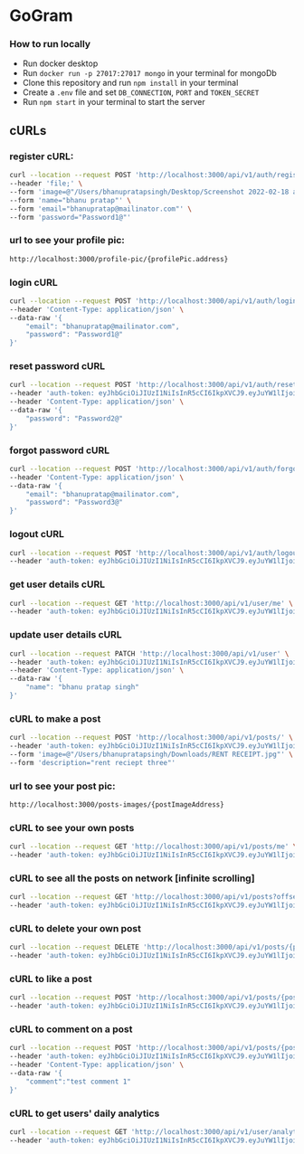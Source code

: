 # GoGram

### How to run locally
- Run docker desktop
- Run `docker run -p 27017:27017 mongo` in your terminal for mongoDb
- Clone this repository and run `npm install` in your terminal
- Create a `.env` file and set `DB_CONNECTION`, `PORT` and `TOKEN_SECRET`
- Run `npm start` in your terminal to start the server

## cURLs
### register cURL:
```bash
curl --location --request POST 'http://localhost:3000/api/v1/auth/register' \
--header 'file;' \
--form 'image=@"/Users/bhanupratapsingh/Desktop/Screenshot 2022-02-18 at 3.48.15 PM.png"' \
--form 'name="bhanu pratap"' \
--form 'email="bhanupratap@mailinator.com"' \
--form 'password="Password1@"'
```

### url to see your profile pic:
```bash
http://localhost:3000/profile-pic/{profilePic.address}
```

### login cURL
```bash
curl --location --request POST 'http://localhost:3000/api/v1/auth/login' \
--header 'Content-Type: application/json' \
--data-raw '{
    "email": "bhanupratap@mailinator.com",
    "password": "Password1@"
}'
```

### reset password cURL
```bash
curl --location --request POST 'http://localhost:3000/api/v1/auth/reset-password' \
--header 'auth-token: eyJhbGciOiJIUzI1NiIsInR5cCI6IkpXVCJ9.eyJuYW1lIjoiYmhhbnUgcHJhdGFwIHNpbmdoIiwiaWQiOiI2MjExZjAyZDQ5MThjOWNjYjVlYWEzZDYiLCJpYXQiOjE2NDUzNDQxMDR9.t-MusfLkcD1xwGagRBgqbYGoBwkigSrHwKF9goyztD8' \
--header 'Content-Type: application/json' \
--data-raw '{
    "password": "Password2@"
}'
```

### forgot password cURL
```bash
curl --location --request POST 'http://localhost:3000/api/v1/auth/forgot-password' \
--header 'Content-Type: application/json' \
--data-raw '{
    "email": "bhanupratap@mailinator.com",
    "password": "Password3@"
}'
```

### logout cURL
```bash
curl --location --request POST 'http://localhost:3000/api/v1/auth/logout' \
--header 'auth-token: eyJhbGciOiJIUzI1NiIsInR5cCI6IkpXVCJ9.eyJuYW1lIjoiYmhhbnUgcHJhdGFwIiwiaWQiOiI2MjExZjAyZDQ5MThjOWNjYjVlYWEzZDYiLCJpYXQiOjE2NDUzNDM1OTN9.XI5YJzf5f0l_vG-Qb5Mf86otkz_PYrU-21_K_jF1ZpU'
```

### get user details cURL
```bash
curl --location --request GET 'http://localhost:3000/api/v1/user/me' \
--header 'auth-token: eyJhbGciOiJIUzI1NiIsInR5cCI6IkpXVCJ9.eyJuYW1lIjoiYmhhbnUgcHJhdGFwIiwiaWQiOiI2MjExZjAyZDQ5MThjOWNjYjVlYWEzZDYiLCJpYXQiOjE2NDUzNDM1OTN9.XI5YJzf5f0l_vG-Qb5Mf86otkz_PYrU-21_K_jF1ZpU'
```

### update user details cURL
```bash
curl --location --request PATCH 'http://localhost:3000/api/v1/user' \
--header 'auth-token: eyJhbGciOiJIUzI1NiIsInR5cCI6IkpXVCJ9.eyJuYW1lIjoiYmhhbnUgcHJhdGFwIiwiaWQiOiI2MjExZjAyZDQ5MThjOWNjYjVlYWEzZDYiLCJpYXQiOjE2NDUzNDM1OTN9.XI5YJzf5f0l_vG-Qb5Mf86otkz_PYrU-21_K_jF1ZpU' \
--header 'Content-Type: application/json' \
--data-raw '{
    "name": "bhanu pratap singh"
}'
```

### cURL to make a post
```bash
curl --location --request POST 'http://localhost:3000/api/v1/posts/' \
--header 'auth-token: eyJhbGciOiJIUzI1NiIsInR5cCI6IkpXVCJ9.eyJuYW1lIjoiYmhhbnUgcHJhdGFwIiwiaWQiOiI2MjExZjAyZDQ5MThjOWNjYjVlYWEzZDYiLCJpYXQiOjE2NDUzNDM1OTN9.XI5YJzf5f0l_vG-Qb5Mf86otkz_PYrU-21_K_jF1ZpU' \
--form 'image=@"/Users/bhanupratapsingh/Downloads/RENT RECEIPT.jpg"' \
--form 'description="rent reciept three"'
```

### url to see your post pic:
```bash
http://localhost:3000/posts-images/{postImageAddress}
```

### cURL to see your own posts
```bash
curl --location --request GET 'http://localhost:3000/api/v1/posts/me' \
--header 'auth-token: eyJhbGciOiJIUzI1NiIsInR5cCI6IkpXVCJ9.eyJuYW1lIjoiYmhhbnUgcHJhdGFwIiwiaWQiOiI2MjExZjAyZDQ5MThjOWNjYjVlYWEzZDYiLCJpYXQiOjE2NDUzNDM1OTN9.XI5YJzf5f0l_vG-Qb5Mf86otkz_PYrU-21_K_jF1ZpU'
```

### cURL to see all the posts on network [infinite scrolling]
```bash
curl --location --request GET 'http://localhost:3000/api/v1/posts?offset=1&count=2' \
--header 'auth-token: eyJhbGciOiJIUzI1NiIsInR5cCI6IkpXVCJ9.eyJuYW1lIjoiYmhhbnUgcHJhdGFwIiwiaWQiOiI2MjExZjAyZDQ5MThjOWNjYjVlYWEzZDYiLCJpYXQiOjE2NDUzNDM1OTN9.XI5YJzf5f0l_vG-Qb5Mf86otkz_PYrU-21_K_jF1ZpU'
```

### cURL to delete your own post
```bash
curl --location --request DELETE 'http://localhost:3000/api/v1/posts/{postId}' \
--header 'auth-token: eyJhbGciOiJIUzI1NiIsInR5cCI6IkpXVCJ9.eyJuYW1lIjoiYmhhbnUgcHJhdGFwIiwiaWQiOiI2MjExZjAyZDQ5MThjOWNjYjVlYWEzZDYiLCJpYXQiOjE2NDUzNDM1OTN9.XI5YJzf5f0l_vG-Qb5Mf86otkz_PYrU-21_K_jF1ZpU'
```

### cURL to like a post
```bash
curl --location --request POST 'http://localhost:3000/api/v1/posts/{postId}/like' \
--header 'auth-token: eyJhbGciOiJIUzI1NiIsInR5cCI6IkpXVCJ9.eyJuYW1lIjoiaHJzcmtpb3AzIiwiaWQiOiI2MjExMTMzNjIwMjRlNTIxZmM1ZDFjODgiLCJpYXQiOjE2NDUyODgwMTh9.5fUHw-LhKup4ls-_xcBMDKT0EA-hpBrmsdCUXnkHQn4'
```

### cURL to comment on a post
```bash
curl --location --request POST 'http://localhost:3000/api/v1/posts/{postId}/comment' \
--header 'auth-token: eyJhbGciOiJIUzI1NiIsInR5cCI6IkpXVCJ9.eyJuYW1lIjoiaHJzcmtpb3AzIiwiaWQiOiI2MjExMTMzNjIwMjRlNTIxZmM1ZDFjODgiLCJpYXQiOjE2NDUyODgwMTh9.5fUHw-LhKup4ls-_xcBMDKT0EA-hpBrmsdCUXnkHQn4' \
--header 'Content-Type: application/json' \
--data-raw '{
    "comment":"test comment 1"
}'
```

### cURL to get users' daily analytics
```bash
curl --location --request GET 'http://localhost:3000/api/v1/user/analytics' \
--header 'auth-token: eyJhbGciOiJIUzI1NiIsInR5cCI6IkpXVCJ9.eyJuYW1lIjoiYmhhbnUgcHJhdGFwIiwiaWQiOiI2MjExZjAyZDQ5MThjOWNjYjVlYWEzZDYiLCJpYXQiOjE2NDUzNDM1OTN9.XI5YJzf5f0l_vG-Qb5Mf86otkz_PYrU-21_K_jF1ZpU'
```
